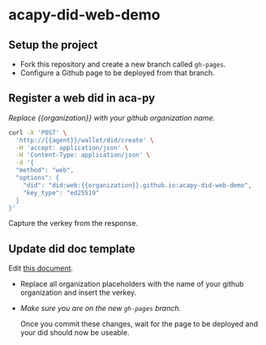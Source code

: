 # acapy-did-web-demo

## Setup the project

- Fork this repository and create a new branch called `gh-pages`.
- Configure a Github page to be deployed from that branch.

## Register a web did in aca-py
*Replace {{organization}} with your github organization name.*
```bash
curl -X 'POST' \
  'http://{{agent}}/wallet/did/create' \
  -H 'accept: application/json' \
  -H 'Content-Type: application/json' \
  -d '{
  "method": "web",
  "options": {
    "did": "did:web:{{organization}}.github.io:acapy-did-web-demo",
    "key_type": "ed25519"
  }
}'
```
Capture the verkey from the response.

## Update did doc template

Edit [this document](.well-known/did.json). 
- Replace all organization placeholders with the name of your github organization and insert the verkey.
- *Make sure you are on the new `gh-pages` branch.*

  Once you commit these changes, wait for the page to be deployed and your did should now be useable.
